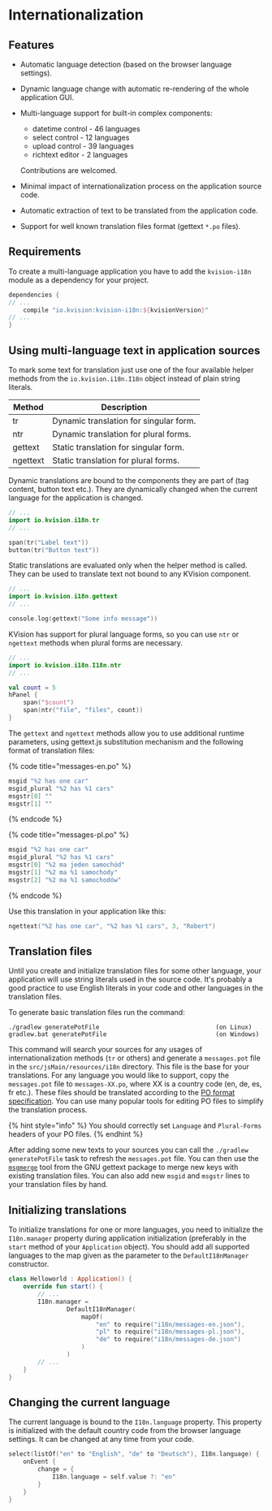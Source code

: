 # Internationalization

## Features

* Automatic language detection (based on the browser language settings).
* Dynamic language change with automatic re-rendering of the whole application GUI.
*   Multi-language support for built-in complex components:

    * datetime control - 46 languages
    * select control - 12 languages
    * upload control - 39 languages
    * richtext editor - 2 languages

    Contributions are welcomed.
* Minimal impact of internationalization process on the application source code.
* Automatic extraction of text to be translated from the application code.
* Support for well known translation files format (gettext `*.po` files).

## Requirements

To create a multi-language application you have to add the `kvision-i18n` module as a dependency for your project.

```groovy
dependencies {
// ...
    compile "io.kvision:kvision-i18n:${kvisionVersion}"
// ...
}
```

## Using multi-language text in application sources

To mark some text for translation just use one of the four available helper methods from the `io.kvision.i18n.I18n` object instead of plain string literals.

| Method   | Description                            |
| -------- | -------------------------------------- |
| tr       | Dynamic translation for singular form. |
| ntr      | Dynamic translation for plural forms.  |
| gettext  | Static translation for singular form.  |
| ngettext | Static translation for plural forms.   |

Dynamic translations are bound to the components they are part of (tag content, button text etc.). They are dynamically changed when the current language for the application is changed.

```kotlin
// ...
import io.kvision.i18n.tr
// ...

span(tr("Label text"))
button(tr("Button text"))
```

Static translations are evaluated only when the helper method is called. They can be used to translate text not bound to any KVision component.

```kotlin
// ...
import io.kvision.i18n.gettext
// ...

console.log(gettext("Some info message"))
```

KVision has support for plural language forms, so you can use `ntr` or `ngettext` methods when plural forms are necessary.

```kotlin
// ...
import io.kvision.i18n.I18n.ntr
// ...

val count = 5
hPanel {
    span("$count")
    span(ntr("file", "files", count))
}
```

The `gettext` and `ngettext` methods allow you to use additional runtime parameters, using gettext.js substitution mechanism and the following format of translation files:

{% code title="messages-en.po" %}
```kotlin
msgid "%2 has one car"
msgid_plural "%2 has %1 cars"
msgstr[0] ""
msgstr[1] ""
```
{% endcode %}

{% code title="messages-pl.po" %}
```kotlin
msgid "%2 has one car"
msgid_plural "%2 has %1 cars"
msgstr[0] "%2 ma jeden samochód"
msgstr[1] "%2 ma %1 samochody"
msgstr[2] "%2 ma %1 samochodów"
```
{% endcode %}

Use this translation in your application like this:

```kotlin
ngettext("%2 has one car", "%2 has %1 cars", 3, "Robert")
```

## Translation files

Until you create and initialize translation files for some other language, your application will use string literals used in the source code. It's probably a good practice to use English literals in your code and other languages in the translation files.

To generate basic translation files run the command:

```
./gradlew generatePotFile                                (on Linux)
gradlew.bat generatePotFile                              (on Windows)
```

This command will search your sources for any usages of internationalization methods (`tr` or others) and generate a `messages.pot` file in the `src/jsMain/resources/i18n` directory. This file is the base for your translations. For any language you would like to support, copy the `messages.pot` file to `messages-XX.po`, where XX is a country code (en, de, es, fr etc.). These files should be translated according to the [PO format specification](https://www.gnu.org/software/gettext/manual/html\_node/PO-Files.html). You can use many popular tools for editing PO files to simplify the translation process.

{% hint style="info" %}
You should correctly set `Language` and `Plural-Forms` headers of your PO files.
{% endhint %}

After adding some new texts to your sources you can call the `./gradlew generatePotFile` task to refresh the `messages.pot` file. You can then use the [`msgmerge`](https://www.gnu.org/software/gettext/manual/html\_node/msgmerge-Invocation.html) tool from the GNU gettext package to merge new keys with existing translation files. You can also add new `msgid` and `msgstr` lines to your translation files by hand.

## Initializing translations

To initialize translations for one or more languages, you need to initialize the `I18n.manager` property during application initialization (preferably in the `start` method of your `Application` object). You should add all supported languages to the map given as the parameter to the `DefaultI18nManager` constructor.

```kotlin
class Helloworld : Application() {
    override fun start() {
        // ...
        I18n.manager =
                DefaultI18nManager(
                    mapOf(
                        "en" to require("i18n/messages-en.json"),
                        "pl" to require("i18n/messages-pl.json"),
                        "de" to require("i18n/messages-de.json")
                    )
                )
        // ...
    }
}
```

## Changing the current language

The current language is bound to the `I18n.language` property. This property is initialized with the default country code from the browser language settings. It can be changed at any time from your code.

```kotlin
select(listOf("en" to "English", "de" to "Deutsch"), I18n.language) {
    onEvent {
        change = {
            I18n.language = self.value ?: "en"
        }
    }
}
```
